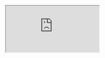 <iframe src="https://nav-bar-ya.vercel.app/?s=kikkoman&post_type=product&dgwt_wcas=1" title="W3Schools Free Online Web Tutorials"></iframe>
